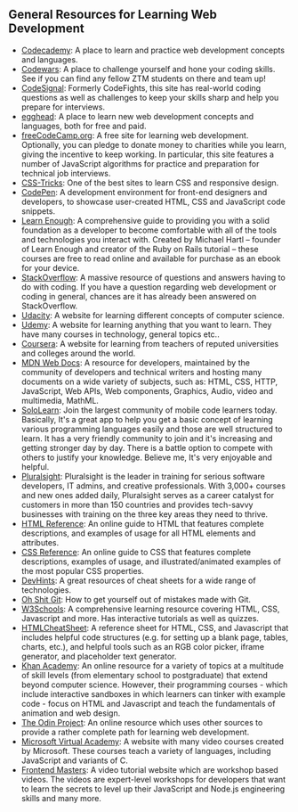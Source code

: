 ## General Resources for Learning Web Development

* [Codecademy](https://www.codecademy.com/catalog/subject/web-development): A place to learn and practice web development concepts and languages.
* [Codewars](https://www.codewars.com/): A place to challenge yourself and hone your coding skills. See if you can find any fellow ZTM students on there and team up!
* [CodeSignal](https://www.codesignal.com): Formerly CodeFights, this site has real-world coding questions as well as challenges to keep your skills sharp and help you prepare for interviews.
* [egghead](https://egghead.io): A place to learn new web development concepts and languages, both for free and paid.
* [freeCodeCamp.org](https://www.freecodecamp.org): A free site for learning web development. Optionally, you can pledge to donate money to charities while you learn, giving the incentive to keep working. In particular, this site features a number of JavaScript algorithms for practice and preparation for technical job interviews.
* [CSS-Tricks](https://css-tricks.com/): One of the best sites to learn CSS and responsive design.
* [CodePen](https://www.codepen.io/): A development environment for front-end designers and developers, to showcase user-created HTML, CSS and JavaScript code snippets.
* [Learn Enough](https://www.learnenough.com/courses): A comprehensive guide to providing you with a solid foundation as a developer to become comfortable with all of the tools and technologies you interact with. Created by Michael Hartl – founder of Learn Enough and creator of the Ruby on Rails tutorial – these courses are free to read online and available for purchase as an ebook for your device.
* [StackOverflow](https://stackoverflow.com/): A massive resource of questions and answers having to do with coding. If you have a question regarding web development or coding in general, chances are it has already been answered on StackOverflow.
* [Udacity](https://www.udacity.com/): A website for learning different concepts of computer science.
* [Udemy](https://www.udemy.com/): A website for learning anything that you want to learn. They have many courses in technology, general topics etc..
* [Coursera](https://www.coursera.com/): A website for learning from teachers of reputed universities and colleges around the world.
* [MDN Web Docs](https://developer.mozilla.org/en-US/): A resource for developers, maintained by the community of developers and technical writers and hosting many documents on a wide variety of subjects, such as: HTML, CSS, HTTP, JavaScript, Web APIs, Web components, Graphics, Audio, video and multimedia, MathML.
* [SoloLearn](https://www.sololearn.com/): Join the largest community of mobile code learners today. Basically, It's a great app to help you get a basic concept of learning various programming languages easily and those are well structured to learn. It has a very friendly community to join and it's increasing and getting stronger day by day. There is a battle option to compete with others to justify your knowledge. Believe me, It's very enjoyable and helpful.
* [Pluralsight](https://www.pluralsight.com): Pluralsight is the leader in training for serious software developers, IT admins, and creative professionals. With 3,000+ courses and new ones added daily, Pluralsight serves as a career catalyst for customers in more than 150 countries and provides tech-savvy businesses with training on the three key areas they need to thrive.
* [HTML Reference](https://htmlreference.io/): An online guide to HTML that features complete descriptions, and examples of usage for all HTML elements and attributes.
* [CSS Reference](https://cssreference.io/): An online guide to CSS that features complete descriptions, examples of usage, and illustrated/animated examples of the most popular CSS properties.
* [DevHints](https://devhints.io/): A great resources of cheat sheets for a wide range of technologies.
* [Oh Shit Git](http://ohshitgit.com/): How to get yourself out of mistakes made with Git.
* [W3Schools](https://www.w3schools.com): A comprehensive learning resource covering HTML, CSS, Javascript and more. Has interactive tutorials as well as quizzes.
* [HTMLCheatSheet](https://htmlcheatsheet.com/): A reference sheet for HTML, CSS, and Javascript that includes helpful code structures (e.g. for setting up a blank page, tables, charts, etc.), and helpful tools such as an RGB color picker, iframe generator, and placeholder text generator.
* [Khan Academy](https://www.khanacademy.org/computing/computer-programming): An online resource for a variety of topics at a multitude of skill levels (from elementary school to postgraduate) that extend beyond computer science. However, their programming courses - which include interactive sandboxes in which learners can tinker with example code - focus on HTML and Javascript and teach the fundamentals of animation and web design. 
* [The Odin Project](https://www.theodinproject.com/): An online resource which uses other sources to provide a rather complete path for learning web development.
* [Microsoft Virtual Academy](https://mva.microsoft.com/): A website with many video courses created by Microsoft. These courses teach a variety of languages, including JavaScript and variants of C.
* [Frontend Masters](https://frontendmasters.com/): A video tutorial website which are workshop based videos. The videos are expert-level workshops for developers that want to learn the secrets to level up their JavaScript and Node.js engineering skills and many more.

